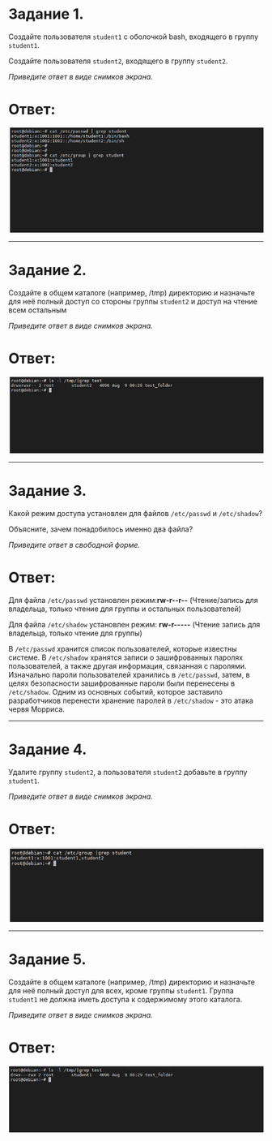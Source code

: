 # Задание 1.

Создайте пользователя `student1` с оболочкой bash, входящего в группу `student1`.

Создайте пользователя `student2`, входящего в группу `student2`.

*Приведите ответ в виде снимков экрана.*  

# Ответ:  
![Screenshot](1.png)  

---

# Задание 2.

Создайте в общем каталоге (например, /tmp) директорию и назначьте для неё полный доступ со стороны группы `student2` и доступ на чтение всем остальным

*Приведите ответ в виде снимков экрана.*

# Ответ:  
![Screenshot](https://github.com/pendolf1984/netology/blob/main/Module%203/lesson3.4/2.PNG)  

---

# Задание 3.

Какой режим доступа установлен для файлов `/etc/passwd` и `/etc/shadow`?

Объясните, зачем понадобилось именно два файла?

*Приведите ответ в свободной форме.*  

# Ответ: 
Для файла `/etc/passwd` установлен режим:**rw-r--r--** (Чтение/запись для владельца, только чтение для группы и остальных 
пользователей)  

Для файла `/etc/shadow` установлен режим: **rw-r-----** (Чтение запись для владельца, только чтение для группы)  

В `/etc/passwd` хранится список пользователей, которые известны системе.
В `/etc/shadow` хранятся записи о зашифрованных паролях пользователей, а также другая информация, связанная с паролями.  
Изначально пароли пользователей хранились в `/etc/passwd`, затем, в целях безопасности зашифрованные пароли были перенесены 
в `/etc/shadow`. Одним из основных событий, которое заставило разработчиков перенести хранение паролей в `/etc/shadow` -  это атака червя Морриса.  

---

# Задание 4.

Удалите группу `student2`, а пользователя `student2` добавьте в группу `student1`.

*Приведите ответ в виде снимков экрана.*  

# Ответ:  
![Screenshot](https://github.com/pendolf1984/netology/blob/main/Module%203/lesson3.4/4.PNG)  

---

# Задание 5.

Создайте в общем каталоге (например, /tmp) директорию и назначьте для неё полный доступ для всех, кроме группы `student1`.  Группа `student1` не должна иметь доступа к содержимому этого каталога.

*Приведите ответ в виде снимков экрана.*  

# Ответ:  
![Screenshot](https://github.com/pendolf1984/netology/blob/main/Module%203/lesson3.4/5.PNG)  
